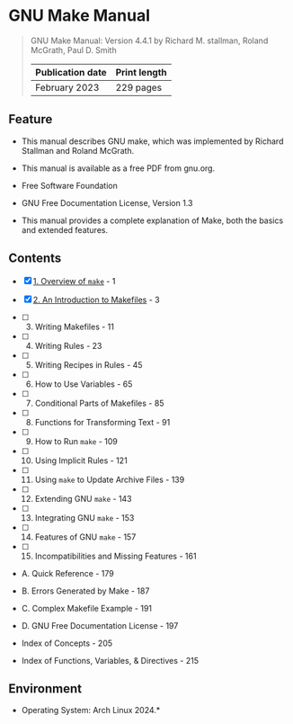# GNU Make Manual

> GNU Make Manual: Version 4.4.1 by Richard M. stallman, Roland McGrath, Paul D. Smith
>
> |Publication date|Print length|
> |-|-|
> |February 2023|229 pages|

## Feature

- This manual describes GNU make, which was implemented by Richard Stallman and Roland McGrath.

- This manual is available as a free PDF from gnu.org.

- Free Software Foundation

- GNU Free Documentation License, Version 1.3

- This manual provides a complete explanation of Make, both the basics and extended features.

## Contents

- [x] [1. Overview of `make`](01-overview-of-make.md) - 1

- [x] [2. An Introduction to Makefiles](02-an-introduction-to-makefiles.md) - 3

- [ ] 3. Writing Makefiles - 11

- [ ] 4. Writing Rules - 23

- [ ] 5. Writing Recipes in Rules - 45

- [ ] 6. How to Use Variables - 65

- [ ] 7. Conditional Parts of Makefiles - 85

- [ ] 8. Functions for Transforming Text - 91

- [ ] 9. How to Run `make` - 109

- [ ] 10. Using Implicit Rules - 121

- [ ] 11. Using `make` to Update Archive Files - 139

- [ ] 12. Extending GNU `make` - 143

- [ ] 13. Integrating GNU `make` - 153

- [ ] 14. Features of GNU `make` - 157

- [ ] 15. Incompatibilities and Missing Features - 161

- A. Quick Reference - 179

- B. Errors Generated by Make - 187

- C. Complex Makefile Example - 191

- D. GNU Free Documentation License - 197

- Index of Concepts - 205

- Index of Functions, Variables, & Directives - 215

## Environment

- Operating System: Arch Linux 2024.*
